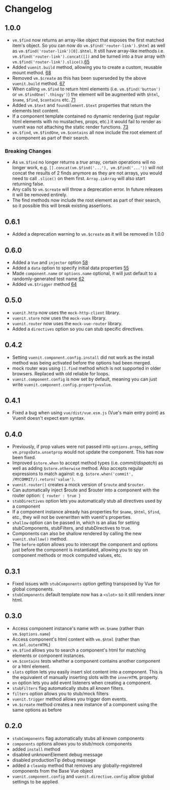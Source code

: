 # Changelog

## 1.0.0
- `vm.$find` now returns an array-like object that exposes the first matched item's object. So you can now do `vm.$find('router-link').$html` as well as `vm.$find('router-link')[0].$html`. It still have array-like methods i.e. `vm.$find('router-link').concat([])` and be turned into a *true* array with `vm.$find('router-link').slice()`.[65](https://github.com/jackmellis/vuenit/issues/65)
- Added `vuenit.build` method, allowing you to create a custom, reusable mount method. [68](https://github.com/jackmellis/vuenit/issues/68)
- Removed `vm.$create` as this has been superseded by the above `vuenit.build` method. [67](https://github.com/jackmellis/vuenit/issues/67)
- When calling `vm.$find` to return html elements (i.e. `vm.$find('button')` or `vm.$findOne('.thingy')`) the element will be augmented with `$html`, `$name`, `$find`, `$contains` etc. [71](https://github.com/jackmellis/vuenit/issues/71)
- Added `vm.$text` and `foundElement.$text` properties that return the elements text content.
- If a component template contained no dynamic rendering (just regular html elements with no mustaches, props, etc.) it would fail to render as vuenit was not attaching the static render functions. [73](https://github.com/jackmellis/vuenit/issues/73)
- `vm.$find`, `vm.$findOne`, `vm.$contains` all now include the root element of a component as part of their search.


### Breaking Changes
- As `vm.$find` no longer returns a *true* array, certain operations will no longer work, e.g. `[].concat(vm.$find('...'), vm.$find('...'))` will not concat the results of 2 finds anymore as they are not arrays, you would need to call `.slice()` on them first. `Array.isArray` will also start returning false.
- Any calls to `vm.$create` will throw a deprecation error. In future releases it will be removed entirely.
- The find methods now include the root element as part of their search, so it possible this will break existing assertions.

## 0.6.1
- Added a deprecation warning to `vm.$create` as it will be removed in 1.0.0

## 0.6.0
- Added a `Vue` and `injector` option [58](https://github.com/jackmellis/vuenit/issues/58)
- Added a `data` option to specify initial data properties [55](https://github.com/jackmellis/vuenit/issues/55)
- Made `component.name` or `options.name` optional, it will just default to a randomly-generated test name [62](https://github.com/jackmellis/vuenit/issues/62)
- Added `vm.$trigger` method [64](https://github.com/jackmellis/vuenit/issues/64)

## 0.5.0
- `vuenit.http` now uses the `mock-http-client` library.
- `vuenit.store` now uses the `mock-vuex` library.
- `vuenit.router` now uses the `mock-vue-router` library.
- Added a `directives` option so you can stub specific directives.

## 0.4.2
- Setting `vuenit.component.config.install` did not work as the install method was being activated before the options had been merged.
- mock router was using `[].find` method which is not supported in older browsers. Replaced with old reliable for loops.
- `vuenit.component.config` is now set by default, meaning you can just write `vuenit.component.config.property=value`.

## 0.4.1
- Fixed a bug when using `vue/dist/vue.esm.js` (Vue's main entry point) as Vuenit doesn't expect esm syntax.

## 0.4.0
- Previously, if prop values were not passed into `options.props`, setting `vm.propsData.unsetprop` would not update the component. This has now been fixed.
- Improved `$store.when` to accept method types (i.e. *commit/dispatch*) as well as adding `$store.otherwise` method. Also accepts regular expressions to match against: e.g. `$store.when('commit', /MYCOMMIT/).return('value')`.
- `vuenit.router()` creates a mock version of `$route` and `$router`.
- Can automatically inject $route and $router into a component with the router option: `{ router : true }`  
- `stubDirectives` option lets you automatically stub all directives used by a component
- If a component instance already has properties for `$name`, `$html`, `$find`, etc., they will not be overwritten with vuenit's properties.
- `shallow` option can be passed in, which is an alias for setting stubComponents, stubFilters, and stubDirectives to true.
- Components can also be shallow rendered by calling the new `vuenit.shallow()` method.
- The `before` option allows you to intercept the component and options just before the component is instantiated, allowing you to spy on component methods or mock computed values, etc.

## 0.3.1
- Fixed issues with `stubComponents` option getting transposed by Vue for global components.
- `stubComponents` default template now has a `<slot>` so it still renders inner html.

## 0.3.0
- Access component instance's name with `vm.$name` (rather than `vm.$options.name`)  
- Access component's html content with `vm.$html` (rather than `vm.$el.outerHTML`)
- `vm.$find` allows you to search a component's html for matching elements or component instances.
- `vm.$contains` tests whether a component contains another component or a html element.
- `slots` option lets you easily insert slot content into a component. This is the equivalent of manually inserting slots with the `innerHTML` property.
- `on` option lets you add event listeners when creating a component.
- `stubFilters` flag automatically stubs all *known* filters.
- `filters` option allows you to stub/mock filters
- `vuenit.trigger` method allows you trigger dom events.
- `vm.$create` method creates a new instance of a component using the same options as before

## 0.2.0
- `stubComponents` flag automatically stubs all *known* components  
- `components` options allows you to stub/mock components  
- added `install` method  
- disabled unknownElement debug message  
- disabled productionTip debug message  
- added a `cleanUp` method that removes any globally-registered components from the Base Vue object  
- `vuenit.component.config` and `vuenit.directive.config` allow global settings to be applied.  
